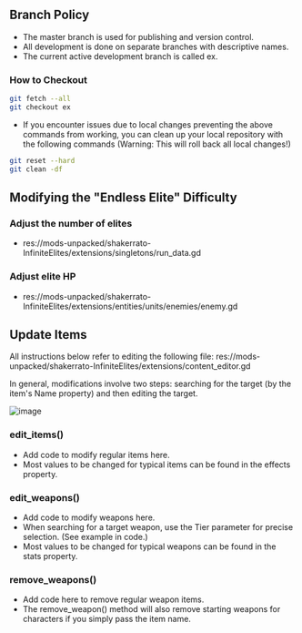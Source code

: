 ## Branch Policy

- The master branch is used for publishing and version control.
- All development is done on separate branches with descriptive names.
- The current active development branch is called ex.

### How to Checkout
```bash
git fetch --all
git checkout ex
````

- If you encounter issues due to local changes preventing the above commands from working, you can clean up your local repository with the following commands
(Warning: This will roll back all local changes!)
```bash
git reset --hard
git clean -df
````

## Modifying the "Endless Elite" Difficulty

### Adjust the number of elites
- res://mods-unpacked/shakerrato-InfiniteElites/extensions/singletons/run_data.gd

### Adjust elite HP
- res://mods-unpacked/shakerrato-InfiniteElites/extensions/entities/units/enemies/enemy.gd

## Update Items

All instructions below refer to editing the following file:
res://mods-unpacked/shakerrato-InfiniteElites/extensions/content_editor.gd

In general, modifications involve two steps: searching for the target (by the item's Name property) and then editing the target.

![image](https://user-images.githubusercontent.com/112671009/230756314-58a56680-4eaf-41f6-b2cd-db07eb287048.png)


### edit_items()
- Add code to modify regular items here.
- Most values to be changed for typical items can be found in the effects property.

### edit_weapons()
- Add code to modify weapons here.
- When searching for a target weapon, use the Tier parameter for precise selection. (See example in code.)
- Most values to be changed for typical weapons can be found in the stats property.

### remove_weapons()
- Add code here to remove regular weapon items.
- The remove_weapon() method will also remove starting weapons for characters if you simply pass the item name.
